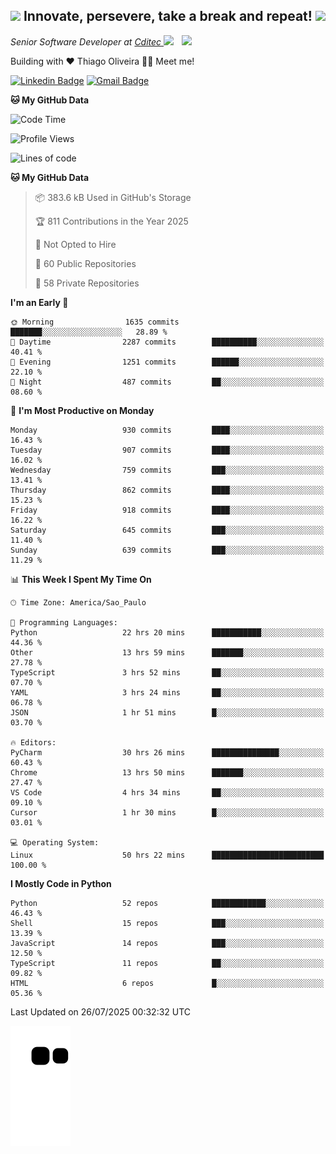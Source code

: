 <h2><img src="https://emojis.slackmojis.com/emojis/images/1531849430/4246/blob-sunglasses.gif?1531849430" width="30"/> Innovate, persevere, take a break and repeat! <img src="https://media.giphy.com/media/12oufCB0MyZ1Go/giphy.gif" width="50"></h2>
<img align='right' src="https://media.giphy.com/media/M9gbBd9nbDrOTu1Mqx/giphy.gif" width="230">
<p><em>Senior Software Developer at <a href="https://www.cditec.com.br/">Cditec
</a><img src="https://media.giphy.com/media/WUlplcMpOCEmTGBtBW/giphy.gif" width="30"> 
</em></p>



Building with ❤️ Thiago Oliveira 👋🏽 Meet me!

[![Linkedin Badge](https://img.shields.io/badge/-Thiago-blue?style=flat-square&logo=Linkedin&logoColor=white&link=https://www.linkedin.com/in/tgmarinho/)](https://www.linkedin.com/in/thiagoceconelo/) 
[![Gmail Badge](https://img.shields.io/badge/-thiceconelo@gmail.com-c14438?style=flat-square&logo=Gmail&logoColor=white&link=mailto:thiceconelo@gmail.com)](mailto:thiceconelo@gmail.com)

</em></p>

<!-- <span style="height ">
![Anurag's GitHub stats](https://github-readme-stats.vercel.app/api?username=arthurspk&show_icons=true&theme=tokyonight)
</span> -->

**🐱 My GitHub Data** 
<!--START_SECTION:waka-->
![Code Time](http://img.shields.io/badge/Code%20Time-3%2C461%20hrs%2056%20mins-blue)

![Profile Views](http://img.shields.io/badge/Profile%20Views-0-blue)

![Lines of code](https://img.shields.io/badge/From%20Hello%20World%20I%27ve%20Written-10.3%20million%20lines%20of%20code-blue)

**🐱 My GitHub Data** 

> 📦 383.6 kB Used in GitHub's Storage 
 > 
> 🏆 811 Contributions in the Year 2025
 > 
> 🚫 Not Opted to Hire
 > 
> 📜 60 Public Repositories 
 > 
> 🔑 58 Private Repositories 
 > 
**I'm an Early 🐤** 

```text
🌞 Morning                1635 commits        ███████░░░░░░░░░░░░░░░░░░   28.89 % 
🌆 Daytime                2287 commits        ██████████░░░░░░░░░░░░░░░   40.41 % 
🌃 Evening                1251 commits        ██████░░░░░░░░░░░░░░░░░░░   22.10 % 
🌙 Night                  487 commits         ██░░░░░░░░░░░░░░░░░░░░░░░   08.60 % 
```
📅 **I'm Most Productive on Monday** 

```text
Monday                   930 commits         ████░░░░░░░░░░░░░░░░░░░░░   16.43 % 
Tuesday                  907 commits         ████░░░░░░░░░░░░░░░░░░░░░   16.02 % 
Wednesday                759 commits         ███░░░░░░░░░░░░░░░░░░░░░░   13.41 % 
Thursday                 862 commits         ████░░░░░░░░░░░░░░░░░░░░░   15.23 % 
Friday                   918 commits         ████░░░░░░░░░░░░░░░░░░░░░   16.22 % 
Saturday                 645 commits         ███░░░░░░░░░░░░░░░░░░░░░░   11.40 % 
Sunday                   639 commits         ███░░░░░░░░░░░░░░░░░░░░░░   11.29 % 
```


📊 **This Week I Spent My Time On** 

```text
🕑︎ Time Zone: America/Sao_Paulo

💬 Programming Languages: 
Python                   22 hrs 20 mins      ███████████░░░░░░░░░░░░░░   44.36 % 
Other                    13 hrs 59 mins      ███████░░░░░░░░░░░░░░░░░░   27.78 % 
TypeScript               3 hrs 52 mins       ██░░░░░░░░░░░░░░░░░░░░░░░   07.70 % 
YAML                     3 hrs 24 mins       ██░░░░░░░░░░░░░░░░░░░░░░░   06.78 % 
JSON                     1 hr 51 mins        █░░░░░░░░░░░░░░░░░░░░░░░░   03.70 % 

🔥 Editors: 
PyCharm                  30 hrs 26 mins      ███████████████░░░░░░░░░░   60.43 % 
Chrome                   13 hrs 50 mins      ███████░░░░░░░░░░░░░░░░░░   27.47 % 
VS Code                  4 hrs 34 mins       ██░░░░░░░░░░░░░░░░░░░░░░░   09.10 % 
Cursor                   1 hr 30 mins        █░░░░░░░░░░░░░░░░░░░░░░░░   03.01 % 

💻 Operating System: 
Linux                    50 hrs 22 mins      █████████████████████████   100.00 % 
```

**I Mostly Code in Python** 

```text
Python                   52 repos            ████████████░░░░░░░░░░░░░   46.43 % 
Shell                    15 repos            ███░░░░░░░░░░░░░░░░░░░░░░   13.39 % 
JavaScript               14 repos            ███░░░░░░░░░░░░░░░░░░░░░░   12.50 % 
TypeScript               11 repos            ██░░░░░░░░░░░░░░░░░░░░░░░   09.82 % 
HTML                     6 repos             █░░░░░░░░░░░░░░░░░░░░░░░░   05.36 % 
```




 Last Updated on 26/07/2025 00:32:32 UTC
<!--END_SECTION:waka-->

![Snake animation](https://github.com/rafaballerini/rafaballerini/blob/output/github-contribution-grid-snake.svg)


<!---
ceconelo/ceconelo is a ✨ special ✨ repository because its `README.md` (this file) appears on your GitHub profile.
You can click the Preview link to take a look at your changes.
--->
